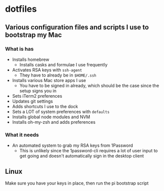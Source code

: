 # dotfiles

## Various configuration files and scripts I use to bootstrap my Mac

### What is has
- Installs homebrew
  - Installs casks and formulae I use frequently
- Activates RSA keys with `ssh-agent`
  - They have to already be in `$HOME/.ssh`
- Installs various Mac store apps I use
  - You have to be signed in already, which should be the case since the setup signs you in 
- Sets iTerm2 preferences
- Updates git settings
- Adds shortcuts I use to the dock 
- Sets a LOT of system preferences with `defaults`
- Installs global node modules and NVM
- Installs oh-my-zsh and adds preferences

### What it needs
- An automated system to grab my RSA keys from 1Password
  - This is unlikely since the 1password-cli requires a lot of user input to get going and doesn't automatically sign in the desktop client

## Linux

Make sure you have your keys in place, then run the pi bootstrap script
